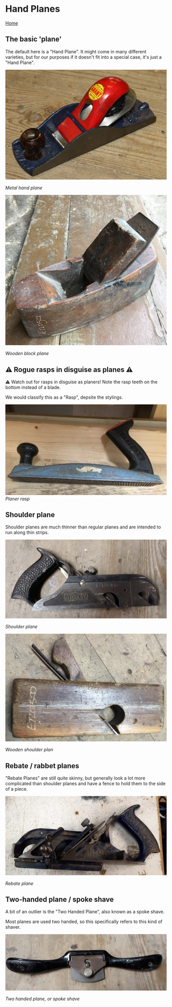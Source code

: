 # Hand Planes

[Home](index.md)

## The basic 'plane'

The default here is a "Hand Plane". It might come in many different varieties,
but for our purposes if it doesn't fit into a special case, it's just a "Hand Plane".

![hand.jpg](img/planes/hand/hand.jpg)

_Metal hand plane_

![wooden_hand.jpg](img/planes/hand/wooden_hand.jpg)

_Wooden block plane_

## ⚠ Rogue rasps in disguise as planes ⚠

⚠️ Watch out for rasps in disguise as planers! Note the rasp teeth on the bottom
instead of a blade.

We would classify this as a "Rasp", depsite the stylings. 

![rasp.jpg](img/planes/hand/rasp.jpg)
_Planer rasp_

## Shoulder plane

Shoulder planes are much thinner than regular planes and are intended to run
along thin strips.

![shoulder.jpg](img/planes/hand/shoulder.jpg)

_Shoulder plane_

![wooden_shoulder.jpeg](img/planes/hand/wooden_shoulder.jpg)

_Wooden shoulder plan_

## Rebate / rabbet planes

"Rebate Planes" are still quite skinny, but generally look a lot more complicated than 
shoulder planes and have a fence to hold them to the side of a piece.

![rebate.jpg](img/planes/hand/rebate.jpg)

_Rebate plane_

## Two-handed plane / spoke shave

A bit of an outlier is the "Two Handed Plane", also known as a spoke shave.

Most planes are used two handed, so this specifically refers to this kind of shaver.

![two_handed.jpg](img/planes/hand/two_handed.jpg)

_Two handed plane, or spoke shave_